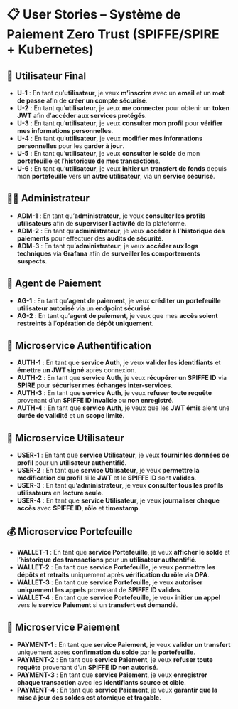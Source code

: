# 📋 User Stories – Système de Paiement **Zero Trust** (**SPIFFE/SPIRE** + **Kubernetes**)

## 👤 **Utilisateur Final**

- **U-1** : En tant qu’**utilisateur**, je veux **m’inscrire** avec un **email** et un **mot de passe** afin de **créer un compte sécurisé**.
- **U-2** : En tant qu’**utilisateur**, je veux **me connecter** pour obtenir un **token JWT** afin d’**accéder aux services protégés**.
- **U-3** : En tant qu’**utilisateur**, je veux **consulter mon profil** pour **vérifier mes informations personnelles**.
- **U-4** : En tant qu’**utilisateur**, je veux **modifier mes informations personnelles** pour les **garder à jour**.
- **U-5** : En tant qu’**utilisateur**, je veux **consulter le solde** de mon **portefeuille** et l’**historique de mes transactions**.
- **U-6** : En tant qu’**utilisateur**, je veux **initier un transfert de fonds** depuis mon **portefeuille** vers un **autre utilisateur**, via un **service sécurisé**.

## 🧑‍💼 **Administrateur**

- **ADM-1** : En tant qu’**administrateur**, je veux **consulter les profils utilisateurs** afin de **superviser l’activité** de la plateforme.
- **ADM-2** : En tant qu’**administrateur**, je veux **accéder à l’historique des paiements** pour effectuer des **audits de sécurité**.
- **ADM-3** : En tant qu’**administrateur**, je veux **accéder aux logs techniques** via **Grafana** afin de **surveiller les comportements suspects**.

## 🤖 **Agent de Paiement**

- **AG-1** : En tant qu’**agent de paiement**, je veux **créditer un portefeuille utilisateur autorisé** via un **endpoint sécurisé**.
- **AG-2** : En tant qu’**agent de paiement**, je veux que mes **accès soient restreints** à l’**opération de dépôt uniquement**.

## 🔐 **Microservice Authentification**

- **AUTH-1** : En tant que **service Auth**, je veux **valider les identifiants** et **émettre un JWT signé** après connexion.
- **AUTH-2** : En tant que **service Auth**, je veux **récupérer un SPIFFE ID** via **SPIRE** pour **sécuriser mes échanges inter-services**.
- **AUTH-3** : En tant que **service Auth**, je veux **refuser toute requête** provenant d’un **SPIFFE ID invalide** ou **non enregistré**.
- **AUTH-4** : En tant que **service Auth**, je veux que les **JWT émis** aient une **durée de validité** et un **scope limité**.

## 👥 **Microservice Utilisateur**

- **USER-1** : En tant que **service Utilisateur**, je veux **fournir les données de profil** pour un **utilisateur authentifié**.
- **USER-2** : En tant que **service Utilisateur**, je veux **permettre la modification du profil** si le **JWT** et le **SPIFFE ID** sont **valides**.
- **USER-3** : En tant qu’**administrateur**, je veux **consulter tous les profils utilisateurs** en **lecture seule**.
- **USER-4** : En tant que **service Utilisateur**, je veux **journaliser chaque accès** avec **SPIFFE ID**, **rôle** et **timestamp**.

## 💰 **Microservice Portefeuille**

- **WALLET-1** : En tant que **service Portefeuille**, je veux **afficher le solde** et l’**historique des transactions** pour un **utilisateur authentifié**.
- **WALLET-2** : En tant que **service Portefeuille**, je veux **permettre les dépôts et retraits** uniquement après **vérification du rôle** via **OPA**.
- **WALLET-3** : En tant que **service Portefeuille**, je veux **autoriser uniquement les appels** provenant de **SPIFFE ID valides**.
- **WALLET-4** : En tant que **service Portefeuille**, je veux **initier un appel** vers le **service Paiement** si un **transfert est demandé**.

## 💸 **Microservice Paiement**

- **PAYMENT-1** : En tant que **service Paiement**, je veux **valider un transfert** uniquement après **confirmation du solde** par le **portefeuille**.
- **PAYMENT-2** : En tant que **service Paiement**, je veux **refuser toute requête** provenant d’un **SPIFFE ID non autorisé**.
- **PAYMENT-3** : En tant que **service Paiement**, je veux **enregistrer chaque transaction** avec les **identifiants source et cible**.
- **PAYMENT-4** : En tant que **service Paiement**, je veux **garantir que la mise à jour des soldes est atomique et traçable**.
